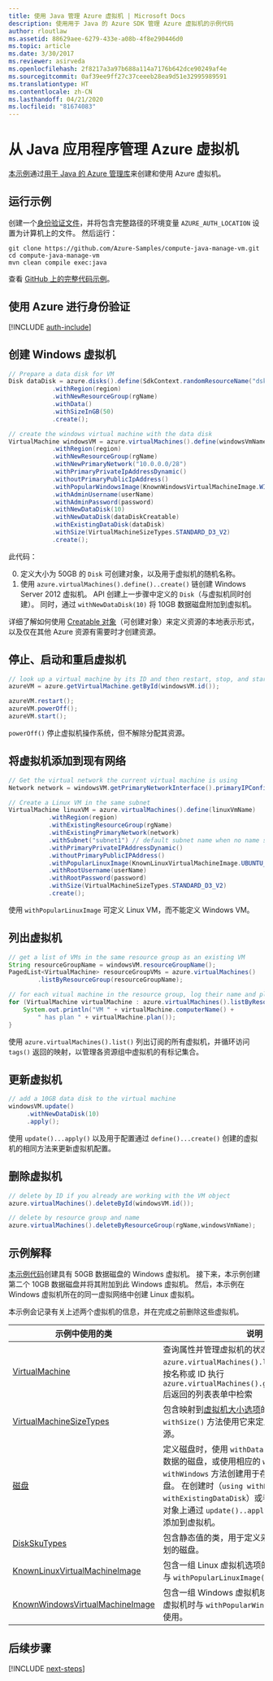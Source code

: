 ```yaml
---
title: 使用 Java 管理 Azure 虚拟机 | Microsoft Docs
description: 使用用于 Java 的 Azure SDK 管理 Azure 虚拟机的示例代码
author: rloutlaw
ms.assetid: 88629aee-6279-433e-a08b-4f8e290446d0
ms.topic: article
ms.date: 3/30/2017
ms.reviewer: asirveda
ms.openlocfilehash: 2f8217a3a97b688a114a7176b642dce90249af4e
ms.sourcegitcommit: 0af39ee9ff27c37ceeeb28ea9d51e32995989591
ms.translationtype: HT
ms.contentlocale: zh-CN
ms.lasthandoff: 04/21/2020
ms.locfileid: "81674083"
---
```

# <a name="manage-azure-virtual-machines-from-your-java-applications"></a>从 Java 应用程序管理 Azure 虚拟机

[本示例](https://github.com/Azure-Samples/compute-java-manage-vm/)通过[用于 Java 的 Azure 管理库](https://github.com/Azure/azure-sdk-for-java)来创建和使用 Azure 虚拟机。

## <a name="run-the-sample"></a>运行示例

创建一个[身份验证文件](https://github.com/Azure/azure-sdk-for-java/blob/master/AUTH.md)，并将包含完整路径的环境变量 `AZURE_AUTH_LOCATION` 设置为计算机上的文件。 然后运行：

```
git clone https://github.com/Azure-Samples/compute-java-manage-vm.git
cd compute-java-manage-vm
mvn clean compile exec:java
```

查看 [GitHub 上的完整代码示例](https://github.com/Azure-Samples/compute-java-manage-vm/blob/master/src/main/java/com/microsoft/azure/management/compute/samples/ManageVirtualMachine.java)。

## <a name="authenticate-with-azure"></a>使用 Azure 进行身份验证

[!INCLUDE [auth-include](includes/java-auth-include.md)]

## <a name="create-a-windows-virtual-machine"></a>创建 Windows 虚拟机

```java
// Prepare a data disk for VM
Disk dataDisk = azure.disks().define(SdkContext.randomResourceName("dsk", 30))
            .withRegion(region)
            .withNewResourceGroup(rgName)
            .withData()
            .withSizeInGB(50)
            .create();

// create the windows virtual machine with the data disk            
VirtualMachine windowsVM = azure.virtualMachines().define(windowsVmName)
            .withRegion(region)
            .withNewResourceGroup(rgName)
            .withNewPrimaryNetwork("10.0.0.0/28")
            .withPrimaryPrivateIpAddressDynamic()
            .withoutPrimaryPublicIpAddress()
            .withPopularWindowsImage(KnownWindowsVirtualMachineImage.WINDOWS_SERVER_2012_R2_DATACENTER)
            .withAdminUsername(userName)
            .withAdminPassword(password)
            .withNewDataDisk(10)
            .withNewDataDisk(dataDiskCreatable)
            .withExistingDataDisk(dataDisk)
            .withSize(VirtualMachineSizeTypes.STANDARD_D3_V2)
            .create();
```

此代码：   

0. 定义大小为 50GB 的 `Disk` 可创建对象，以及用于虚拟机的随机名称。
0. 使用 `azure.virtualMachines().define()..create()` 链创建 Windows Server 2012 虚拟机。 API 创建上一步骤中定义的 `Disk`（与虚拟机同时创建）。 同时，通过 `withNewDataDisk(10)` 将 10GB 数据磁盘附加到虚拟机。

详细了解如何使用 [Creatable<T> 对象](java-sdk-azure-concepts.md#Creatables)（可创建对象）来定义资源的本地表示形式，以及仅在其他 Azure 资源有需要时才创建资源。

## <a name="stop-start-and-restart-a-virtual-machine"></a>停止、启动和重启虚拟机

```java
// look up a virtual machine by its ID and then restart, stop, and start it
azureVM = azure.getVirtualMachine.getById(windowsVM.id());

azureVM.restart();
azureVM.powerOff();
azureVM.start();
```

`powerOff()` 停止虚拟机操作系统，但不解除分配其资源。

## <a name="add-a-virtual-machine-to-an-existing-network"></a>将虚拟机添加到现有网络

```java
// Get the virtual network the current virtual machine is using
Network network = windowsVM.getPrimaryNetworkInterface().primaryIPConfiguration().getNetwork();

// Create a Linux VM in the same subnet
VirtualMachine linuxVM = azure.virtualMachines().define(linuxVmName)
           .withRegion(region)
           .withExistingResourceGroup(rgName)
           .withExistingPrimaryNetwork(network)
           .withSubnet("subnet1") // default subnet name when no name specified at creation
           .withPrimaryPrivateIPAddressDynamic()
           .withoutPrimaryPublicIPAddress()
           .withPopularLinuxImage(KnownLinuxVirtualMachineImage.UBUNTU_SERVER_16_04_LTS)
           .withRootUsername(userName)
           .withRootPassword(password)
           .withSize(VirtualMachineSizeTypes.STANDARD_D3_V2)
           .create();
```

使用 `withPopularLinuxImage` 可定义 Linux VM，而不能定义 Windows VM。


## <a name="list-virtual-machines"></a>列出虚拟机

```java
// get a list of VMs in the same resource group as an existing VM
String resourceGroupName = windowsVM.resourceGroupName();
PagedList<VirtualMachine> resourceGroupVMs = azure.virtualMachines()
        .listByResourceGroup(resourceGroupName); 

// for each vitual machine in the resource group, log their name and plan
for (VirtualMachine virtualMachine : azure.virtualMachines().listByResourceGroup(resourceGroupName)) {
    System.out.println("VM " + virtualMachine.computerName() + 
        " has plan " + virtualMachine.plan());
}
```

使用 `azure.virtualMachines().list()` 列出订阅的所有虚拟机，并循环访问 `tags()` 返回的映射，以管理各资源组中虚拟机的有标记集合。

## <a name="update-a-virtual-machine"></a>更新虚拟机

```java
// add a 10GB data disk to the virtual machine
windowsVM.update()
     .withNewDataDisk(10)
     .apply();
```

使用 `update()...apply()` 以及用于配置通过 `define()...create()` 创建的虚拟机的相同方法来更新虚拟机配置。

## <a name="delete-a-virtual-machine"></a>删除虚拟机

```java
// delete by ID if you already are working with the VM object
azure.virtualMachines().deleteById(windowsVM.id());

// delete by resource group and name
azure.virtualMachines().deleteByResourceGroup(rgName,windowsVmName);
```

## <a name="sample-explanation"></a>示例解释

[本示例代码](https://github.com/Azure-Samples/compute-java-manage-vm/blob/master/src/main/java/com/microsoft/azure/management/compute/samples/ManageVirtualMachine.java)创建具有 50GB 数据磁盘的 Windows 虚拟机。 接下来，本示例创建第二个 10GB 数据磁盘并将其附加到此 Windows 虚拟机。
然后，本示例在 Windows 虚拟机所在的同一虚拟网络中创建 Linux 虚拟机。

本示例会记录有关上述两个虚拟机的信息，并在完成之前删除这些虚拟机。

| 示例中使用的类 | 说明
|-------|-------|
| [VirtualMachine](/java/api/com.microsoft.azure.management.compute.virtualmachine) | 查询属性并管理虚拟机的状态。 在使用 `azure.virtualMachines().list()` 返回的，或者按名称或 ID 执行 `azure.virtualMachines().getByResourceGroup()` 后返回的列表表单中检索
| [VirtualMachineSizeTypes](/java/api/com.microsoft.azure.management.compute.virtualmachinesizetypes) | 包含映射到[虚拟机大小选项](https://azure.microsoft.com/pricing/details/virtual-machines/linux/)的静态值的类，`withSize()` 方法使用它来定义分配给 VM 的资源。
| [磁盘](/java/api/com.microsoft.azure.management.compute.disk) | 定义磁盘时，使用 `withData()` 创建一个用于存储数据的磁盘，或使用相应的 `withLinux` 或 `withWindows` 方法创建用于存储操作系统映像的磁盘。 在创建时（`using withNewDataDisk` 或 `withExistingDataDisk`）或者在 VirtualMachine 对象上通过 `update()..apply()` 进行创建后将磁盘添加到虚拟机。
| [DiskSkuTypes](/java/api/com.microsoft.azure.management.compute.diskskutypes) | 包含静态值的类，用于定义采用标准或[高级](/azure/storage/storage-premium-storage)存储计划的磁盘。
| [KnownLinuxVirtualMachineImage](/java/api/com.microsoft.azure.management.compute.knownlinuxvirtualmachineimage) | 包含一组 Linux 虚拟机选项的类，在定义虚拟机时与 `withPopularLinuxImage()` 方法结合使用。
| [KnownWindowsVirtualMachineImage](/java/api/com.microsoft.azure.management.compute.knownwindowsvirtualmachineimage) | 包含一组 Windows 虚拟机映像选项的类，在定义虚拟机时与 `withPopularWindowsImage()` 方法结合使用。

## <a name="next-steps"></a>后续步骤

[!INCLUDE [next-steps](includes/java-next-steps.md)]